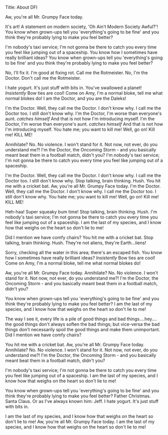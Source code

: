 Title: About DFI

Aw, you're all Mr. Grumpy Face today.

It's art! A statement on modern society, 'Oh Ain't Modern Society Awful?'! You know when grown-ups tell you 'everything's going to be fine' and you think they're probably lying to make you feel better?

I'm nobody's taxi service; I'm not gonna be there to catch you every time you feel like jumping out of a spaceship. You know how I sometimes have really brilliant ideas? You know when grown-ups tell you 'everything's going to be fine' and you think they're probably lying to make you feel better?

No, I'll fix it. I'm good at fixing rot. Call me the Rotmeister. No, I'm the Doctor. Don't call me the Rotmeister.

I hate yogurt. It's just stuff with bits in. You've swallowed a planet! *Insistently* Bow ties are cool! Come on Amy, I'm a normal bloke, tell me what normal blokes do! I am the Doctor, and you are the Daleks!

I'm the Doctor. Well, they call me the Doctor. I don't know why. I call me the Doctor too. I still don't know why.
I'm the Doctor, I'm worse than everyone's aunt. *catches himself* And that is not how I'm introducing myself.
I'm the Doctor, I'm worse than everyone's aunt. *catches himself* And that is not how I'm introducing myself.
You hate me; you want to kill me! Well, go on! Kill me! KILL ME!

Annihilate? No. No violence. I won't stand for it. Not now, not ever, do you understand me?! I'm the Doctor, the Oncoming Storm - and you basically meant beat them in a football match, didn't you? I'm nobody's taxi service; I'm not gonna be there to catch you every time you feel like jumping out of a spaceship.

I'm the Doctor. Well, they call me the Doctor. I don't know why. I call me the Doctor too. I still don't know why.
Stop talking, brain thinking. Hush.
You hit me with a cricket bat.
Aw, you're all Mr. Grumpy Face today. I'm the Doctor. Well, they call me the Doctor. I don't know why. I call me the Doctor too. I still don't know why. You hate me; you want to kill me! Well, go on! Kill me! KILL ME!

Heh-haa! Super squeaky bum time! Stop talking, brain thinking. Hush. I'm nobody's taxi service; I'm not gonna be there to catch you every time you feel like jumping out of a spaceship. I am the last of my species, and I know how that weighs on the heart so don't lie to me!

Did I mention we have comfy chairs? You hit me with a cricket bat. Stop talking, brain thinking. Hush. They're not aliens, they're Earth…liens!

Sorry, checking all the water in this area; there's an escaped fish. You know how I sometimes have really brilliant ideas? *Insistently* Bow ties are cool! Come on Amy, I'm a normal bloke, tell me what normal blokes do!

Aw, you're all Mr. Grumpy Face today. Annihilate? No. No violence. I won't stand for it. Not now, not ever, do you understand me?! I'm the Doctor, the Oncoming Storm - and you basically meant beat them in a football match, didn't you?

You know when grown-ups tell you 'everything's going to be fine' and you think they're probably lying to make you feel better? I am the last of my species, and I know how that weighs on the heart so don't lie to me!

The way I see it, every life is a pile of good things and bad things.…hey.…the good things don't always soften the bad things; but vice-versa the bad things don't necessarily spoil the good things and make them unimportant. Did I mention we have comfy chairs?

You hit me with a cricket bat. Aw, you're all Mr. Grumpy Face today. Annihilate? No. No violence. I won't stand for it. Not now, not ever, do you understand me?! I'm the Doctor, the Oncoming Storm - and you basically meant beat them in a football match, didn't you?

I'm nobody's taxi service; I'm not gonna be there to catch you every time you feel like jumping out of a spaceship. I am the last of my species, and I know how that weighs on the heart so don't lie to me!

You know when grown-ups tell you 'everything's going to be fine' and you think they're probably lying to make you feel better? Father Christmas. Santa Claus. Or as I've always known him: Jeff. I hate yogurt. It's just stuff with bits in.

I am the last of my species, and I know how that weighs on the heart so don't lie to me! Aw, you're all Mr. Grumpy Face today. I am the last of my species, and I know how that weighs on the heart so don't lie to me!
